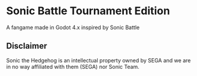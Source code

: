 # Sonic Battle Tournament Edition
A fangame made in Godot 4.x inspired by Sonic Battle

## Disclaimer
Sonic the Hedgehog is an intellectual property owned by SEGA and we are in no way affiliated with them (SEGA) nor Sonic Team.
